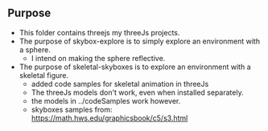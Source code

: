 ## Purpose
  * This folder contains threejs my threeJs projects.
  * The purpose of skybox-explore is to simply explore an environment with a sphere.
    + I intend on making the sphere reflective.
  * The purpose of skeletal-skyboxes is to explore an environment with a skeletal figure.
    + added code samples for skeletal animation in threeJs
    + The threeJs models don't work, even when installed separately.
    + the models in ../codeSamples work however.
    + skyboxes samples from: https://math.hws.edu/graphicsbook/c5/s3.html
